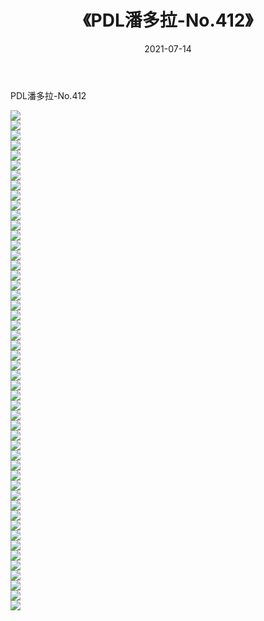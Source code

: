 ﻿---
layout: post
title:  《PDL潘多拉-No.412》
date:   2021-07-14
img: http://img.660000.xyz/Sharelink/网络美图/2021/PDL潘多拉-No.412/000.jpg
categories: [美女, 清纯, 唯美]
---

PDL潘多拉-No.412

  ![](http://img.660000.xyz/Sharelink/网络美图/2021/PDL潘多拉-No.412/001.jpg) <br> ![](http://img.660000.xyz/Sharelink/网络美图/2021/PDL潘多拉-No.412/002.jpg) <br> ![](http://img.660000.xyz/Sharelink/网络美图/2021/PDL潘多拉-No.412/003.jpg) <br> ![](http://img.660000.xyz/Sharelink/网络美图/2021/PDL潘多拉-No.412/004.jpg) <br> ![](http://img.660000.xyz/Sharelink/网络美图/2021/PDL潘多拉-No.412/005.jpg) <br> ![](http://img.660000.xyz/Sharelink/网络美图/2021/PDL潘多拉-No.412/006.jpg) <br> ![](http://img.660000.xyz/Sharelink/网络美图/2021/PDL潘多拉-No.412/007.jpg) <br> ![](http://img.660000.xyz/Sharelink/网络美图/2021/PDL潘多拉-No.412/008.jpg) <br> ![](http://img.660000.xyz/Sharelink/网络美图/2021/PDL潘多拉-No.412/009.jpg) <br> ![](http://img.660000.xyz/Sharelink/网络美图/2021/PDL潘多拉-No.412/010.jpg) <br> ![](http://img.660000.xyz/Sharelink/网络美图/2021/PDL潘多拉-No.412/011.jpg) <br> ![](http://img.660000.xyz/Sharelink/网络美图/2021/PDL潘多拉-No.412/012.jpg) <br> ![](http://img.660000.xyz/Sharelink/网络美图/2021/PDL潘多拉-No.412/013.jpg) <br> ![](http://img.660000.xyz/Sharelink/网络美图/2021/PDL潘多拉-No.412/014.jpg) <br> ![](http://img.660000.xyz/Sharelink/网络美图/2021/PDL潘多拉-No.412/015.jpg) <br> ![](http://img.660000.xyz/Sharelink/网络美图/2021/PDL潘多拉-No.412/016.jpg) <br> ![](http://img.660000.xyz/Sharelink/网络美图/2021/PDL潘多拉-No.412/017.jpg) <br> ![](http://img.660000.xyz/Sharelink/网络美图/2021/PDL潘多拉-No.412/018.jpg) <br> ![](http://img.660000.xyz/Sharelink/网络美图/2021/PDL潘多拉-No.412/019.jpg) <br> ![](http://img.660000.xyz/Sharelink/网络美图/2021/PDL潘多拉-No.412/020.jpg) <br> ![](http://img.660000.xyz/Sharelink/网络美图/2021/PDL潘多拉-No.412/021.jpg) <br> ![](http://img.660000.xyz/Sharelink/网络美图/2021/PDL潘多拉-No.412/022.jpg) <br> ![](http://img.660000.xyz/Sharelink/网络美图/2021/PDL潘多拉-No.412/023.jpg) <br> ![](http://img.660000.xyz/Sharelink/网络美图/2021/PDL潘多拉-No.412/024.jpg) <br> ![](http://img.660000.xyz/Sharelink/网络美图/2021/PDL潘多拉-No.412/025.jpg) <br> ![](http://img.660000.xyz/Sharelink/网络美图/2021/PDL潘多拉-No.412/026.jpg) <br> ![](http://img.660000.xyz/Sharelink/网络美图/2021/PDL潘多拉-No.412/027.jpg) <br> ![](http://img.660000.xyz/Sharelink/网络美图/2021/PDL潘多拉-No.412/028.jpg) <br> ![](http://img.660000.xyz/Sharelink/网络美图/2021/PDL潘多拉-No.412/029.jpg) <br> ![](http://img.660000.xyz/Sharelink/网络美图/2021/PDL潘多拉-No.412/030.jpg) <br> ![](http://img.660000.xyz/Sharelink/网络美图/2021/PDL潘多拉-No.412/031.jpg) <br> ![](http://img.660000.xyz/Sharelink/网络美图/2021/PDL潘多拉-No.412/032.jpg) <br> ![](http://img.660000.xyz/Sharelink/网络美图/2021/PDL潘多拉-No.412/033.jpg) <br> ![](http://img.660000.xyz/Sharelink/网络美图/2021/PDL潘多拉-No.412/034.jpg) <br> ![](http://img.660000.xyz/Sharelink/网络美图/2021/PDL潘多拉-No.412/035.jpg) <br> ![](http://img.660000.xyz/Sharelink/网络美图/2021/PDL潘多拉-No.412/036.jpg) <br> ![](http://img.660000.xyz/Sharelink/网络美图/2021/PDL潘多拉-No.412/037.jpg) <br> ![](http://img.660000.xyz/Sharelink/网络美图/2021/PDL潘多拉-No.412/038.jpg) <br> ![](http://img.660000.xyz/Sharelink/网络美图/2021/PDL潘多拉-No.412/039.jpg) <br> ![](http://img.660000.xyz/Sharelink/网络美图/2021/PDL潘多拉-No.412/040.jpg) <br> ![](http://img.660000.xyz/Sharelink/网络美图/2021/PDL潘多拉-No.412/041.jpg) <br> ![](http://img.660000.xyz/Sharelink/网络美图/2021/PDL潘多拉-No.412/042.jpg) <br> ![](http://img.660000.xyz/Sharelink/网络美图/2021/PDL潘多拉-No.412/043.jpg) <br> ![](http://img.660000.xyz/Sharelink/网络美图/2021/PDL潘多拉-No.412/044.jpg) <br> ![](http://img.660000.xyz/Sharelink/网络美图/2021/PDL潘多拉-No.412/045.jpg) <br> ![](http://img.660000.xyz/Sharelink/网络美图/2021/PDL潘多拉-No.412/046.jpg) <br> ![](http://img.660000.xyz/Sharelink/网络美图/2021/PDL潘多拉-No.412/047.jpg) <br> ![](http://img.660000.xyz/Sharelink/网络美图/2021/PDL潘多拉-No.412/048.jpg) <br> ![](http://img.660000.xyz/Sharelink/网络美图/2021/PDL潘多拉-No.412/049.jpg) <br> ![](http://img.660000.xyz/Sharelink/网络美图/2021/PDL潘多拉-No.412/050.jpg) <br>